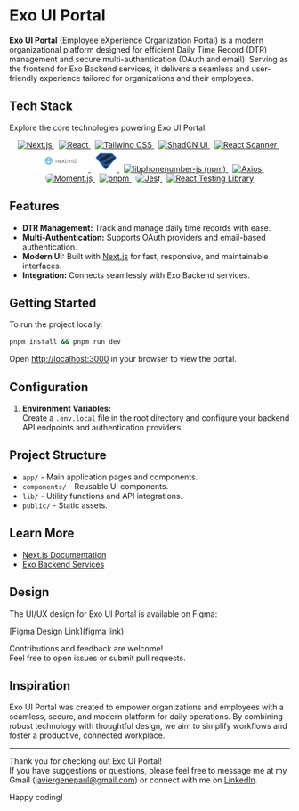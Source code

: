 # Exo UI Portal

**Exo UI Portal** (Employee eXperience Organization Portal) is a modern organizational platform designed for efficient Daily Time Record (DTR) management and secure multi-authentication (OAuth and email). Serving as the frontend for Exo Backend services, it delivers a seamless and user-friendly experience tailored for organizations and their employees.

## Tech Stack

Explore the core technologies powering Exo UI Portal:

<p align="center">
    <a href="https://nextjs.org/" target="_blank">
        <img src="https://assets.vercel.com/image/upload/v1662130559/nextjs/Icon_dark_background.png" alt="Next.js" height="40"/>
    </a>
    &nbsp;
    <a href="https://react.dev/" target="_blank">
        <img src="https://upload.wikimedia.org/wikipedia/commons/a/a7/React-icon.svg" alt="React" height="40"/>
    </a>
    &nbsp;
    <a href="https://tailwindcss.com/" target="_blank">
        <img src="https://www.vectorlogo.zone/logos/tailwindcss/tailwindcss-icon.svg" alt="Tailwind CSS" height="40"/>
    </a>
    &nbsp;
    <a href="https://ui.shadcn.com/" target="_blank">
        <img src="https://ui.shadcn.com/favicon.ico" alt="ShadCN UI" height="40"/>
    </a>
    &nbsp;
    <a href="https://react-scanner.dev/" target="_blank">
        <img src="https://react-scan.com/logo.svg" alt="React Scanner" height="40"/>
    </a>
    &nbsp;
    <a href="https://next-intl.dev/" target="_blank">
        <img src="https://raw.githubusercontent.com/amannn/next-intl/main/media/logo.svg" alt="next-intl" height="40"/>
    </a>
    &nbsp;
    <a href="https://zod.dev/" target="_blank">
        <img src="https://raw.githubusercontent.com/colinhacks/zod/master/logo.svg" alt="Zod" height="40"/>
    </a>
    &nbsp;
    <a href="https://github.com/catamphetamine/libphonenumber-js" target="_blank">
        <img src="https://upload.wikimedia.org/wikipedia/commons/d/db/Npm-logo.svg" alt="libphonenumber-js (npm)" height="40"/>
    </a>
    &nbsp;
    <a href="https://axios-http.com/" target="_blank">
        <img src="https://axios-http.com/assets/logo.svg" alt="Axios" height="40"/>
    </a>
    &nbsp;
    <a href="https://momentjs.com/" target="_blank">
        <img src="https://momentjs.com/static/img/moment-favicon.png" alt="Moment.js" height="40" style="background:#fff; border-radius:8px;"/>
    </a>
    &nbsp;
    <a href="https://pnpm.io/" target="_blank">
        <img src="https://pnpm.io/img/pnpm-no-name-with-frame.svg" alt="pnpm" height="40"/>
    </a>
    &nbsp;
    <a href="https://jestjs.io/" target="_blank">
        <img src="https://jestjs.io/img/opengraph.png" alt="Jest" height="40" style="background:#fff; border-radius:8px;"/>
    </a>
    &nbsp;
    <a href="https://testing-library.com/docs/react-testing-library/intro/" target="_blank">
        <img src="https://testing-library.com/img/octopus-128x128.png" alt="React Testing Library" height="40"/>
    </a>
</p>

## Features

- **DTR Management:** Track and manage daily time records with ease.
- **Multi-Authentication:** Supports OAuth providers and email-based authentication.
- **Modern UI:** Built with [Next.js](https://nextjs.org) for fast, responsive, and maintainable interfaces.
- **Integration:** Connects seamlessly with Exo Backend services.

## Getting Started

To run the project locally:

```bash
pnpm install && pnpm run dev
```

Open [http://localhost:3000](http://localhost:3000) in your browser to view the portal.

## Configuration

1. **Environment Variables:**  
   Create a `.env.local` file in the root directory and configure your backend API endpoints and authentication providers.

## Project Structure

- `app/` - Main application pages and components.
- `components/` - Reusable UI components.
- `lib/` - Utility functions and API integrations.
- `public/` - Static assets.

## Learn More

- [Next.js Documentation](https://nextjs.org/docs)
- [Exo Backend Services](#)

## Design

The UI/UX design for Exo UI Portal is available on Figma:

[Figma Design Link](figma link)

Contributions and feedback are welcome!  
Feel free to open issues or submit pull requests.

## Inspiration

Exo UI Portal was created to empower organizations and employees with a seamless, secure, and modern platform for daily operations. By combining robust technology with thoughtful design, we aim to simplify workflows and foster a productive, connected workplace.

---

Thank you for checking out Exo UI Portal!  
If you have suggestions or questions, please feel free to message me at my Gmail (javiergenepaul@gmail.com) or connect with me on [LinkedIn](https://www.linkedin.com/in/gene-paul-mar-javier-500b93245/).

Happy coding!
